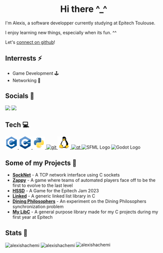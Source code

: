 
<div align="center">

# Hi there ^_^

</div>

I'm Alexis, a software developper currently studying at Epitech Toulouse.

I enjoy learning new things, especially when its fun. ^^

Let's [connect on github](https://github.com/alexishachemi)!

## Interrests ⚡

- Game Development 🕹️
- Networking 📡

## Socials 📱

[<img width=50 src="https://upload.wikimedia.org/wikipedia/commons/thumb/8/81/LinkedIn_icon.svg/2048px-LinkedIn_icon.svg.png">](https://www.linkedin.com/in/alexis-hachemi/)
[<img width=50 src="https://github.githubassets.com/assets/GitHub-Mark-ea2971cee799.png">](https://github.com/alexishachemi)

## Tech 💻

<p align="left"> <a href="https://www.cprogramming.com/" target="_blank" rel="noreferrer"> <img src="https://raw.githubusercontent.com/devicons/devicon/master/icons/c/c-original.svg" alt="c" width="40" height="40"/> </a> <a href="https://www.w3schools.com/cpp/" target="_blank" rel="noreferrer"> <img src="https://raw.githubusercontent.com/devicons/devicon/master/icons/cplusplus/cplusplus-original.svg" alt="cplusplus" width="40" height="40"/> </a> <a href="https://www.python.org" target="_blank" rel="noreferrer"> <img src="https://raw.githubusercontent.com/devicons/devicon/master/icons/python/python-original.svg" alt="python" width="40" height="40"/> </a> <a href="https://git-scm.com/" target="_blank" rel="noreferrer"> <img src="https://www.vectorlogo.zone/logos/git-scm/git-scm-icon.svg" alt="git" width="40" height="40"/> </a> <a href="https://www.linux.org/" target="_blank" rel="noreferrer"> <img src="https://raw.githubusercontent.com/devicons/devicon/master/icons/linux/linux-original.svg" alt="linux" width="40" height="40"/> </a> <a href="https://www.qt.io/" target="_blank" rel="noreferrer"> <img src="https://upload.wikimedia.org/wikipedia/commons/0/0b/Qt_logo_2016.svg" alt="qt" width="40" height="40"/> </a> <img src="https://upload.wikimedia.org/wikipedia/commons/a/a0/SFML_Logo.svg" alt="SFML Logo" width="40"/>  <img src="https://upload.wikimedia.org/wikipedia/commons/thumb/6/6a/Godot_icon.svg/1200px-Godot_icon.svg.png" alt="Godot Logo" width="40"/>

  ## Some of my Projects 📓

- [**SockNet**](https://github.com/alexishachemi/socknet) - A TCP network interface using C sockets
- [**Zappy**](https://github.com/alexishachemi/zappy) - A game where teams of automated players face off to be the first to evolve to the last level
- [**HSSD**](https://github.com/mathematisse/HSSD) - A Game for the Epitech Jam 2023
- [**Linked**](https://github.com/alexishachemi/linked) - A generic linked list library in C
- [**Dining Philosophers**](https://github.com/alexishachemi/dining-philosophers) - An experiment on the Dining Philosophers synchronization problem
- [**My LibC**](https://github.com/alexishachemi/my_libC) - A general purpose library made for my C projects during my first year at Epitech

## Stats 👀

<img align="center" src="https://github-readme-stats.vercel.app/api/top-langs?username=alexishachemi&count_private=true&show_icons=true&locale=en&layout=compact" alt="alexishachemi" />
<img align="center" src="https://github-readme-stats.vercel.app/api?username=alexishachemi&count_private=true&show_icons=true&locale=en" alt="alexishachemi" />
<img src="https://github-profile-trophy.vercel.app/?username=alexishachemi" alt="alexishachemi" />
